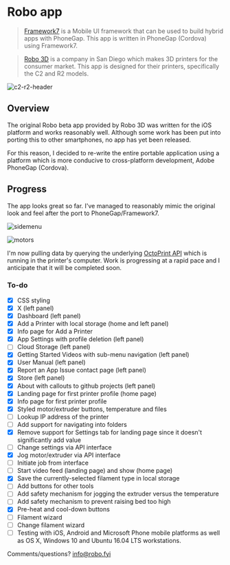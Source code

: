 # Robo app 

> [Framework7](http://www.idangero.us/framework7) is a Mobile UI framework that can be used to build hybrid apps with PhoneGap. This app is written in PhoneGap (Cordova) using Framework7. 

> [Robo 3D](https://robo3d.com) is a company in San Diego which makes 3D printers for the consumer market. This app is designed for their printers, specifically the C2 and R2 models. 

![c2-r2-header](https://user-images.githubusercontent.com/15971213/32683766-b7311db8-c632-11e7-9f81-8d5e35315461.jpg)

## Overview
The original Robo beta app provided by Robo 3D was written for the iOS platform and works reasonably well. Although some work has been put into porting this to other smartphones, no app has yet been released.

For this reason, I decided to re-write the entire portable application using a platform which is more conducive to cross-platform development, Adobe PhoneGap (Cordova).

## Progress
The app looks great so far. I've managed to reasonably mimic the original look and feel after the port to PhoneGap/Framework7.

![sidemenu](https://user-images.githubusercontent.com/15971213/32874784-3be51bbc-ca49-11e7-9b26-3c64c638df01.png)

![motors](https://user-images.githubusercontent.com/15971213/32874814-6822c9e0-ca49-11e7-9fb5-5bd20e988246.png)

I'm now pulling data by querying the underlying [OctoPrint API](http://docs.octoprint.org/en/master/api/) which is running in the printer's computer. Work is progressing at a rapid pace and I anticipate that it will be completed soon.

### To-do

- [x] CSS styling
- [x] X (left panel)
- [x] Dashboard (left panel)
- [x] Add a Printer with local storage (home and left panel)
- [x] Info page for Add a Printer
- [x] App Settings with profile deletion (left panel)
- [ ] Cloud Storage (left panel)
- [x] Getting Started Videos with sub-menu navigation (left panel)
- [x] User Manual (left panel)
- [x] Report an App Issue contact page (left panel)
- [x] Store (left panel)
- [x] About with callouts to github projects (left panel)
- [x] Landing page for first printer profile (home page)
- [x] Info page for first printer profile
- [x] Styled motor/extruder buttons, temperature and files
- [ ] Lookup IP address of the printer
- [ ] Add support for navigating into folders
- [x] Remove support for Settings tab for landing page since it doesn't significantly add value
- [ ] Change settings via API interface
- [x] Jog motor/extruder via API interface
- [ ] Initiate job from interface
- [ ] Start video feed (landing page) and show (home page)
- [x] Save the currently-selected filament type in local storage
- [ ] Add buttons for other tools
- [ ] Add safety mechanism for jogging the extruder versus the temperature
- [ ] Add safety mechanism to prevent raising bed too high
- [x] Pre-heat and cool-down buttons
- [ ] Filament wizard
- [ ] Change filament wizard
- [ ] Testing with iOS, Android and Microsoft Phone mobile platforms as well as OS X, Windows 10 and Ubuntu 16.04 LTS workstations.

Comments/questions?  [info@robo.fyi](mailto:info@robo.fyi)



  